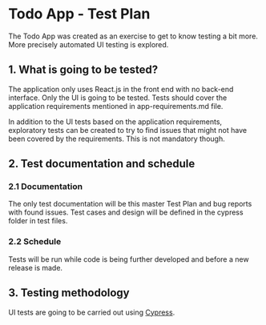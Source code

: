 # Todo App - Test Plan

The Todo App was created as an exercise to get to know testing a bit more. More precisely automated UI testing is explored.

## 1. What is going to be tested?

The application only uses React.js in the front end with no back-end interface. Only the UI is going to be tested. Tests should cover the application requirements mentioned in app-requirements.md file.

In addition to the UI tests based on the application requirements, exploratory tests can be created to try to find issues that might not have been covered by the requirements. This is not mandatory though.

## 2. Test documentation and schedule

### 2.1 Documentation

The only test documentation will be this master Test Plan and bug reports with found issues. Test cases and design will be defined in the cypress folder in test files.

### 2.2 Schedule

Tests will be run while code is being further developed and before a new release is made.

## 3. Testing methodology

UI tests are going to be carried out using [Cypress](https://www.cypress.io/).
